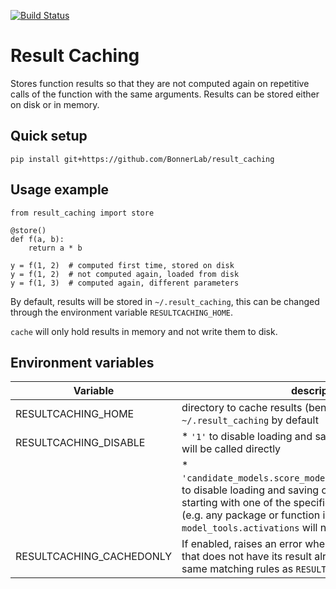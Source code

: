 [![Build Status](https://travis-ci.org/brain-score/result_caching.svg?branch=master)](https://travis-ci.org/brain-score/result_caching)

# Result Caching
Stores function results so that they are not computed again on repetitive calls of the function with the same arguments.
Results can be stored either on disk or in memory.


## Quick setup
```
pip install git+https://github.com/BonnerLab/result_caching
```

## Usage example
```
from result_caching import store

@store()
def f(a, b):
	return a * b
	
y = f(1, 2)  # computed first time, stored on disk
y = f(1, 2)  # not computed again, loaded from disk
y = f(1, 3)  # computed again, different parameters
```

By default, results will be stored in `~/.result_caching`, this can be
changed through the environment variable `RESULTCACHING_HOME`.

`cache` will only hold results in memory and not write them to disk.

## Environment variables
| Variable | description |
|-----------------------|----------------------------------------------------------------------------------|
| RESULTCACHING_HOME | directory to cache results (benchmark ceilings) in, `~/.result_caching` by default |
| RESULTCACHING_DISABLE | * `'1'` to disable loading and saving of results, functions will be called directly |
|                       | * `'candidate_models.score_model,model_tools.activations`' to disable loading and saving of function identifiers starting with one of the specifiers separated by a comma (e.g. any package or function inside `model_tools.activations` will not be considered) |
| RESULTCACHING_CACHEDONLY | If enabled, raises an error when trying to run a function that does not have its result already cached (follows the same matching rules as `RESULTCACHING_DISABLE`) |
